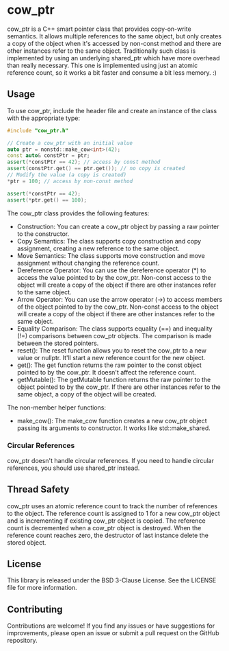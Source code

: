 # cow_ptr
cow_ptr is a C++ smart pointer class that provides copy-on-write semantics. It allows multiple references to the same object, but only creates a copy of the object when it's accessed by non-const method and there are other instances refer to the same object.
Traditionally such class is implemented by using an underlying shared_ptr which have more overhead than really necessary. This one is implemented using just an atomic reference count, so it works a bit faster and consume a bit less memory. :)
## Usage
To use cow_ptr, include the header file and create an instance of the class with the appropriate type:
```c++
#include "cow_ptr.h"

// Create a cow_ptr with an initial value
auto ptr = nonstd::make_cow<int>(42);
const auto& constPtr = ptr;
assert(*constPtr == 42); // access by const method
assert(constPtr.get() == ptr.get()); // no copy is created
// Modify the value (a copy is created)
*ptr = 100; // access by non-const method

assert(*constPtr == 42);
assert(*ptr.get() == 100);
```


The cow_ptr class provides the following features:

- Construction: You can create a cow_ptr object by passing a raw pointer to the constructor.
- Copy Semantics: The class supports copy construction and copy assignment, creating a new reference to the same object.
- Move Semantics: The class supports move construction and move assignment without changing the reference count.
- Dereference Operator: You can use the dereference operator (*) to access the value pointed to by the cow_ptr. Non-const access to the object will create a copy of the object if there are other instances refer to the same object.
- Arrow Operator: You can use the arrow operator (->) to access members of the object pointed to by the cow_ptr. Non-const access to the object will create a copy of the object if there are other instances refer to the same object.
- Equality Comparison: The class supports equality (==) and inequality (!=) comparisons between cow_ptr objects. The comparison is made between the stored pointers.
- reset(): The reset function allows you to reset the cow_ptr to a new value or nullptr. It'll start a new reference count for the new object.
- get(): The get function returns the raw pointer to the const object pointed to by the cow_ptr. It doesn't affect the reference count.
- getMutable(): The getMutable function returns the raw pointer to the object pointed to by the cow_ptr. If there are other instances refer to the same object, a copy of the object will be created.

The non-member helper functions:
- make_cow(): The make_cow function creates a new cow_ptr object passing its arguments to constructor. It works like std::make_shared.

### Circular References
cow_ptr doesn't handle circular references. If you need to handle circular references, you should use shared_ptr instead.

## Thread Safety

cow_ptr uses an atomic reference count to track the number of references to the object. The reference count is assigned to 1 for a new cow_ptr object and is incrementing if existing cow_ptr object is copied. The reference count is decremented when a cow_ptr object is destroyed. When the reference count reaches zero, the destructor of last instance delete the stored object.

## License

This library is released under the BSD 3-Clause License. See the LICENSE file for more information.

## Contributing

Contributions are welcome! If you find any issues or have suggestions for improvements, please open an issue or submit a pull request on the GitHub repository.